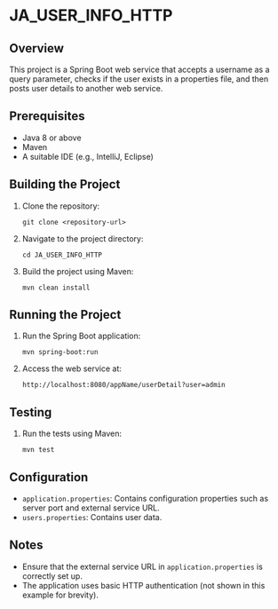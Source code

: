 # JA_USER_INFO_HTTP

## Overview
This project is a Spring Boot web service that accepts a username as a query parameter, checks if the user exists in a properties file, and then posts user details to another web service.

## Prerequisites
- Java 8 or above
- Maven
- A suitable IDE (e.g., IntelliJ, Eclipse)

## Building the Project
1. Clone the repository:
    ```
    git clone <repository-url>
    ```
2. Navigate to the project directory:
    ```
    cd JA_USER_INFO_HTTP
    ```
3. Build the project using Maven:
    ```
    mvn clean install
    ```

## Running the Project
1. Run the Spring Boot application:
    ```
    mvn spring-boot:run
    ```
2. Access the web service at:
    ```
    http://localhost:8080/appName/userDetail?user=admin
    ```

## Testing
1. Run the tests using Maven:
    ```
    mvn test
    ```

## Configuration
- `application.properties`: Contains configuration properties such as server port and external service URL.
- `users.properties`: Contains user data.

## Notes
- Ensure that the external service URL in `application.properties` is correctly set up.
- The application uses basic HTTP authentication (not shown in this example for brevity).
